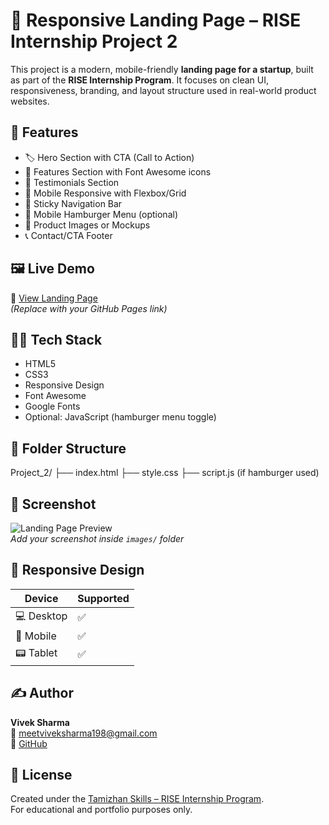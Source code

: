 # 🚀 Responsive Landing Page – RISE Internship Project 2

This project is a modern, mobile-friendly **landing page for a startup**, built as part of the **RISE Internship Program**. It focuses on clean UI, responsiveness, branding, and layout structure used in real-world product websites.

## 🌟 Features

- 🏷️ Hero Section with CTA (Call to Action)
- 📝 Features Section with Font Awesome icons
- 💬 Testimonials Section
- 📱 Mobile Responsive with Flexbox/Grid
- 🧭 Sticky Navigation Bar
- 🍔 Mobile Hamburger Menu (optional)
- 📸 Product Images or Mockups
- 📞 Contact/CTA Footer

## 🖼 Live Demo

🔗 [View Landing Page](https://yourusername.github.io/Tamizhan-Skills/Project_2/)  
_(Replace with your GitHub Pages link)_

## 🧑‍💻 Tech Stack

- HTML5
- CSS3
- Responsive Design
- Font Awesome
- Google Fonts
- Optional: JavaScript (hamburger menu toggle)

## 📁 Folder Structure

Project_2/
├── index.html
├── style.css
├── script.js (if hamburger used)

## 📸 Screenshot

![Landing Page Preview](images/landing-preview.png)  
_Add your screenshot inside `images/` folder_

## 📲 Responsive Design

| Device     | Supported |
| ---------- | --------- |
| 💻 Desktop | ✅        |
| 📱 Mobile  | ✅        |
| 📟 Tablet  | ✅        |

## ✍️ Author

**Vivek Sharma**  
📧 meetviveksharma198@gmail.com  
🔗 [GitHub](https://github.com/vish202324)

## 📜 License

Created under the [Tamizhan Skills – RISE Internship Program](https://tamizhanskills.in/).  
For educational and portfolio purposes only.
